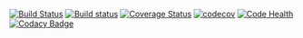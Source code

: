 [![Build Status](https://travis-ci.org/Frederick-S/Introduction-to-Algorithms-Code.svg?branch=master)](https://travis-ci.org/Frederick-S/Introduction-to-Algorithms-Code) [![Build status](https://ci.appveyor.com/api/projects/status/kqg0x25o0619b20p?svg=true)](https://ci.appveyor.com/project/Frederick-S/introduction-to-algorithms-code) [![Coverage Status](https://coveralls.io/repos/Frederick-S/Introduction-to-Algorithms-Code/badge.svg?branch=master&service=github)](https://coveralls.io/github/Frederick-S/Introduction-to-Algorithms-Code?branch=master) [![codecov](https://codecov.io/gh/Frederick-S/Introduction-to-Algorithms-Code/branch/master/graph/badge.svg)](https://codecov.io/gh/Frederick-S/Introduction-to-Algorithms-Code) [![Code Health](https://landscape.io/github/Frederick-S/Introduction-to-Algorithms-Code/master/landscape.svg?style=flat)](https://landscape.io/github/Frederick-S/Introduction-to-Algorithms-Code/master) [![Codacy Badge](https://api.codacy.com/project/badge/Grade/99f357b558a14ea6a238acd4f5f7bc51)](https://www.codacy.com/app/Frederick-S/Introduction-to-Algorithms-Code?utm_source=github.com&amp;utm_medium=referral&amp;utm_content=Frederick-S/Introduction-to-Algorithms-Code&amp;utm_campaign=Badge_Grade)
